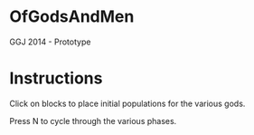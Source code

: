 OfGodsAndMen
============

GGJ 2014 - Prototype

Instructions
============

Click on blocks to place initial populations for the various gods.

Press N to cycle through the various phases.
